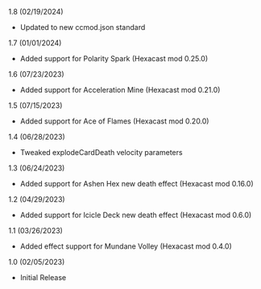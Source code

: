 1.8 (02/19/2024)
- Updated to new ccmod.json standard

1.7 (01/01/2024)
- Added support for Polarity Spark (Hexacast mod 0.25.0)

1.6 (07/23/2023)
- Added support for Acceleration Mine (Hexacast mod 0.21.0)

1.5 (07/15/2023)
- Added support for Ace of Flames (Hexacast mod 0.20.0)

1.4 (06/28/2023)
- Tweaked explodeCardDeath velocity parameters

1.3 (06/24/2023)
- Added support for Ashen Hex new death effect (Hexacast mod 0.16.0)

1.2 (04/29/2023)
- Added support for Icicle Deck new death effect (Hexacast mod 0.6.0)

1.1 (03/26/2023)
- Added effect support for Mundane Volley (Hexacast mod 0.4.0)

1.0 (02/05/2023)
- Initial Release